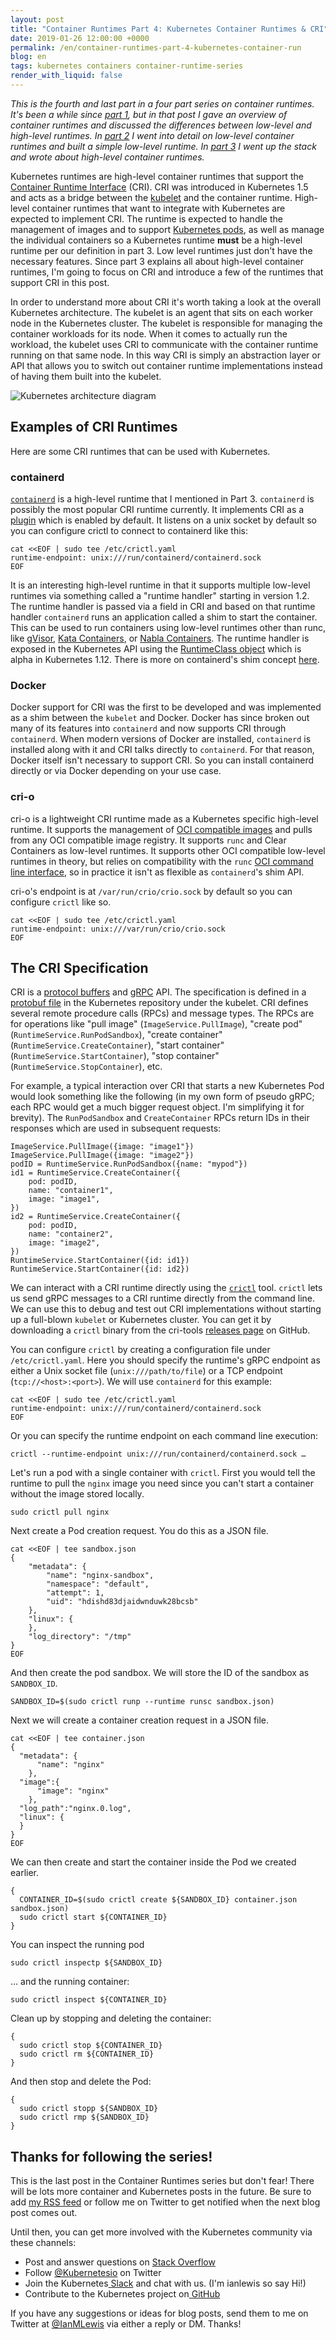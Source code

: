 ```yaml
---
layout: post
title: "Container Runtimes Part 4: Kubernetes Container Runtimes & CRI"
date: 2019-01-26 12:00:00 +0000
permalink: /en/container-runtimes-part-4-kubernetes-container-run
blog: en
tags: kubernetes containers container-runtime-series
render_with_liquid: false
---
```


_This is the fourth and last part in a four part series on container runtimes. It's been a while since [part 1](https://www.ianlewis.org/en/container-runtimes-part-1-introduction-container-r), but in that post I gave an overview of container runtimes and discussed the differences between low-level and high-level runtimes. In [part 2](https://www.ianlewis.org/en/container-runtimes-part-2-anatomy-low-level-contai) I went into detail on low-level container runtimes and built a simple low-level runtime. In [part 3](https://www.ianlewis.org/en/container-runtimes-part-3-high-level-runtimes) I went up the stack and wrote about high-level container runtimes._

Kubernetes runtimes are high-level container runtimes that support the [Container Runtime Interface](https://github.com/kubernetes/community/blob/master/contributors/devel/sig-node/container-runtime-interface.md) (CRI). CRI was introduced in Kubernetes 1.5 and acts as a bridge between the [kubelet](https://kubernetes.io/docs/concepts/overview/components/#kubelet) and the container runtime. High-level container runtimes that want to integrate with Kubernetes are expected to implement CRI. The runtime is expected to handle the management of images and to support [Kubernetes pods](https://www.ianlewis.org/en/what-are-kubernetes-pods-anyway), as well as manage the individual containers so a Kubernetes runtime **must** be a high-level runtime per our definition in part 3. Low level runtimes just don't have the necessary features. Since part 3 explains all about high-level container runtimes, I'm going to focus on CRI and introduce a few of the runtimes that support CRI in this post.

In order to understand more about CRI it's worth taking a look at the overall Kubernetes architecture. The kubelet is an agent that sits on each worker node in the Kubernetes cluster. The kubelet is responsible for managing the container workloads for its node. When it comes to actually run the workload, the kubelet uses CRI to communicate with the container runtime running on that same node. In this way CRI is simply an abstraction layer or API that allows you to switch out container runtime implementations instead of having them built into the kubelet.

<img src="/assets/images/772/CRI.png" alt="Kubernetes architecture diagram" class="align-center" />

## Examples of CRI Runtimes

Here are some CRI runtimes that can be used with Kubernetes.

### containerd

<code>[containerd](https://containerd.io/)</code> is a high-level runtime that I mentioned in Part 3. <code>containerd</code> is possibly the most popular CRI runtime currently. It implements CRI as a [plugin](https://github.com/containerd/cri) which is enabled by default. It listens on a unix socket by default so you can configure crictl to connect to containerd like this:

```shell
cat <<EOF | sudo tee /etc/crictl.yaml
runtime-endpoint: unix:///run/containerd/containerd.sock
EOF
```

It is an interesting high-level runtime in that it supports multiple low-level runtimes via something called a "runtime handler" starting in version 1.2. The runtime handler is passed via a field in CRI and based on that runtime handler `containerd` runs an application called a shim to start the container. This can be used to run containers using low-level runtimes other than runc, like [gVisor](https://github.com/google/gvisor), [Kata Containers](https://katacontainers.io/), or [Nabla Containers](https://nabla-containers.github.io/). The runtime handler is exposed in the Kubernetes API using the [RuntimeClass object](https://kubernetes.io/docs/concepts/containers/runtime-class/) which is alpha in Kubernetes 1.12. There is more on containerd's shim concept [here](https://github.com/containerd/containerd/pull/2434).

### Docker

Docker support for CRI was the first to be developed and was implemented as a shim between the `kubelet` and Docker. Docker has since broken out many of its features into `containerd` and now supports CRI through `containerd`. When modern versions of Docker are installed, `containerd` is installed along with it and CRI talks directly to `containerd`. For that reason, Docker itself isn't necessary to support CRI. So you can install containerd directly or via Docker depending on your use case.

### cri-o

cri-o is a lightweight CRI runtime made as a Kubernetes specific high-level runtime. It supports the management of [OCI compatible images](https://github.com/opencontainers/image-spec) and pulls from any OCI compatible image registry. It supports `runc` and Clear Containers as low-level runtimes. It supports other OCI compatible low-level runtimes in theory, but relies on compatibility with the `runc` [OCI command line interface](https://github.com/opencontainers/runtime-tools/blob/master/docs/command-line-interface.md), so in practice it isn't as flexible as `containerd`'s shim API.

cri-o's endpoint is at `/var/run/crio/crio.sock` by default so you can configure `crictl` like so.

```shell
cat <<EOF | sudo tee /etc/crictl.yaml
runtime-endpoint: unix:///var/run/crio/crio.sock
EOF
```

## The CRI Specification

CRI is a [protocol buffers](https://developers.google.com/protocol-buffers/) and [gRPC](https://grpc.io/) API. The specification is defined in a [protobuf file](https://github.com/kubernetes/kubernetes/blob/master/staging/src/k8s.io/cri-api/pkg/apis/runtime/v1alpha2/api.proto) in the Kubernetes repository under the kubelet. CRI defines several remote procedure calls (RPCs) and message types. The RPCs are for operations like "pull image" (`ImageService.PullImage`), "create pod" (`RuntimeService.RunPodSandbox`), "create container" (`RuntimeService.CreateContainer`), "start container" (`RuntimeService.StartContainer`), "stop container" (`RuntimeService.StopContainer`), etc.

For example, a typical interaction over CRI that starts a new Kubernetes Pod would look something like the following (in my own form of pseudo gRPC; each RPC would get a much bigger request object. I'm simplifying it for brevity). The `RunPodSandbox` and `CreateContainer` RPCs return IDs in their responses which are used in subsequent requests:

```text
ImageService.PullImage({image: "image1"})
ImageService.PullImage({image: "image2"})
podID = RuntimeService.RunPodSandbox({name: "mypod"})
id1 = RuntimeService.CreateContainer({
	pod: podID,
	name: "container1",
	image: "image1",
})
id2 = RuntimeService.CreateContainer({
	pod: podID,
	name: "container2",
	image: "image2",
})
RuntimeService.StartContainer({id: id1})
RuntimeService.StartContainer({id: id2})
```

We can interact with a CRI runtime directly using the <code>[crictl](https://github.com/kubernetes-sigs/cri-tools)</code> tool. <code>crictl</code> lets us send gRPC messages to a CRI runtime directly from the command line. We can use this to debug and test out CRI implementations without starting up a full-blown <code>kubelet</code> or Kubernetes cluster. You can get it by downloading a <code>crictl</code> binary from the cri-tools [releases page](https://github.com/kubernetes-sigs/cri-tools/releases) on GitHub.

You can configure `crictl` by creating a configuration file under `/etc/crictl.yaml`. Here you should specify the runtime's gRPC endpoint as either a Unix socket file (`unix:///path/to/file`) or a TCP endpoint (`tcp://<host>:<port>`). We will use `containerd` for this example:

```shell
cat <<EOF | sudo tee /etc/crictl.yaml
runtime-endpoint: unix:///run/containerd/containerd.sock
EOF
```

Or you can specify the runtime endpoint on each command line execution:

```shell
crictl --runtime-endpoint unix:///run/containerd/containerd.sock …
```

Let's run a pod with a single container with `crictl`. First you would tell the runtime to pull the `nginx` image you need since you can't start a container without the image stored locally.

```shell
sudo crictl pull nginx
```

Next create a Pod creation request. You do this as a JSON file.

```shell
cat <<EOF | tee sandbox.json
{
    "metadata": {
        "name": "nginx-sandbox",
        "namespace": "default",
        "attempt": 1,
        "uid": "hdishd83djaidwnduwk28bcsb"
    },
    "linux": {
    },
    "log_directory": "/tmp"
}
EOF
```

And then create the pod sandbox. We will store the ID of the sandbox as `SANDBOX_ID`.

```shell
SANDBOX_ID=$(sudo crictl runp --runtime runsc sandbox.json)
```

Next we will create a container creation request in a JSON file.

```shell
cat <<EOF | tee container.json
{
  "metadata": {
      "name": "nginx"
    },
  "image":{
      "image": "nginx"
    },
  "log_path":"nginx.0.log",
  "linux": {
  }
}
EOF
```

We can then create and start the container inside the Pod we created earlier.

```shell
{
  CONTAINER_ID=$(sudo crictl create ${SANDBOX_ID} container.json sandbox.json)
  sudo crictl start ${CONTAINER_ID}
}
```

You can inspect the running pod

```shell
sudo crictl inspectp ${SANDBOX_ID}
```

… and the running container:

```shell
sudo crictl inspect ${CONTAINER_ID}
```

Clean up by stopping and deleting the container:

```shell
{
  sudo crictl stop ${CONTAINER_ID}
  sudo crictl rm ${CONTAINER_ID}
}
```

And then stop and delete the Pod:

```shell
{
  sudo crictl stopp ${SANDBOX_ID}
  sudo crictl rmp ${SANDBOX_ID}
}
```

## Thanks for following the series!

This is the last post in the Container Runtimes series but don't fear! There will be lots more container and Kubernetes posts in the future. Be sure to add [my RSS feed](https://www.ianlewis.org/feed/enfeed) or follow me on Twitter to get notified when the next blog post comes out.

Until then, you can get more involved with the Kubernetes community via these channels:

- Post and answer questions on [Stack Overflow](http://stackoverflow.com/questions/tagged/kubernetes)
- Follow [@Kubernetesio](https://twitter.com/kubernetesio) on Twitter
- Join the Kubernetes[ Slack](http://slack.k8s.io/) and chat with us. (I'm ianlewis so say Hi!)
- Contribute to the Kubernetes project on[ GitHub](https://github.com/kubernetes/kubernetes)

If you have any suggestions or ideas for blog posts, send them to me on Twitter at [@IanMLewis](https://twitter.com/IanMLewis) via either a reply or DM. Thanks!
